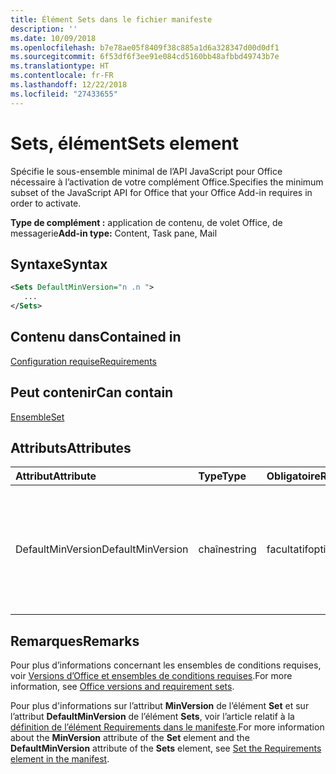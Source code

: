 ```yaml
---
title: Élément Sets dans le fichier manifeste
description: ''
ms.date: 10/09/2018
ms.openlocfilehash: b7e78ae05f8409f38c885a1d6a328347d00d0df1
ms.sourcegitcommit: 6f53df6f3ee91e084cd5160bb48afbbd49743b7e
ms.translationtype: HT
ms.contentlocale: fr-FR
ms.lasthandoff: 12/22/2018
ms.locfileid: "27433655"
---
```

# <a name="sets-element"></a><span data-ttu-id="ce857-102">Sets, élément</span><span class="sxs-lookup"><span data-stu-id="ce857-102">Sets element</span></span>

<span data-ttu-id="ce857-103">Spécifie le sous-ensemble minimal de l’API JavaScript pour Office nécessaire à l’activation de votre complément Office.</span><span class="sxs-lookup"><span data-stu-id="ce857-103">Specifies the minimum subset of the JavaScript API for Office that your Office Add-in requires in order to activate.</span></span>

<span data-ttu-id="ce857-104">**Type de complément :** application de contenu, de volet Office, de messagerie</span><span class="sxs-lookup"><span data-stu-id="ce857-104">**Add-in type:** Content, Task pane, Mail</span></span>

## <a name="syntax"></a><span data-ttu-id="ce857-105">Syntaxe</span><span class="sxs-lookup"><span data-stu-id="ce857-105">Syntax</span></span>

```XML
<Sets DefaultMinVersion="n .n ">
   ...
</Sets>
```

## <a name="contained-in"></a><span data-ttu-id="ce857-106">Contenu dans</span><span class="sxs-lookup"><span data-stu-id="ce857-106">Contained in</span></span>

[<span data-ttu-id="ce857-107">Configuration requise</span><span class="sxs-lookup"><span data-stu-id="ce857-107">Requirements</span></span>](requirements.md)

## <a name="can-contain"></a><span data-ttu-id="ce857-108">Peut contenir</span><span class="sxs-lookup"><span data-stu-id="ce857-108">Can contain</span></span>

[<span data-ttu-id="ce857-109">Ensemble</span><span class="sxs-lookup"><span data-stu-id="ce857-109">Set</span></span>](set.md)

## <a name="attributes"></a><span data-ttu-id="ce857-110">Attributs</span><span class="sxs-lookup"><span data-stu-id="ce857-110">Attributes</span></span>

|<span data-ttu-id="ce857-111">**Attribut**</span><span class="sxs-lookup"><span data-stu-id="ce857-111">**Attribute**</span></span>|<span data-ttu-id="ce857-112">**Type**</span><span class="sxs-lookup"><span data-stu-id="ce857-112">**Type**</span></span>|<span data-ttu-id="ce857-113">**Obligatoire**</span><span class="sxs-lookup"><span data-stu-id="ce857-113">**Required**</span></span>|<span data-ttu-id="ce857-114">**Description**</span><span class="sxs-lookup"><span data-stu-id="ce857-114">**Description**</span></span>|
|:-----|:-----|:-----|:-----|
|<span data-ttu-id="ce857-115">DefaultMinVersion</span><span class="sxs-lookup"><span data-stu-id="ce857-115">DefaultMinVersion</span></span>|<span data-ttu-id="ce857-116">chaîne</span><span class="sxs-lookup"><span data-stu-id="ce857-116">string</span></span>|<span data-ttu-id="ce857-117">facultatif</span><span class="sxs-lookup"><span data-stu-id="ce857-117">optional</span></span>|<span data-ttu-id="ce857-p101">Spécifie la valeur de l’attribut **MinVersion** par défaut pour tous les éléments [Set](set.md) enfants. La valeur par défaut est « 1.1 ».</span><span class="sxs-lookup"><span data-stu-id="ce857-p101">Specifies the default  **MinVersion** attribute value for all child [Set](set.md) elements. The default value is "1.1".</span></span>|

## <a name="remarks"></a><span data-ttu-id="ce857-120">Remarques</span><span class="sxs-lookup"><span data-stu-id="ce857-120">Remarks</span></span>

<span data-ttu-id="ce857-121">Pour plus d’informations concernant les ensembles de conditions requises, voir [Versions d’Office et ensembles de conditions requises](https://docs.microsoft.com/office/dev/add-ins/develop/office-versions-and-requirement-sets).</span><span class="sxs-lookup"><span data-stu-id="ce857-121">For more information, see [Office versions and requirement sets](https://docs.microsoft.com/office/dev/add-ins/develop/office-versions-and-requirement-sets).</span></span>

<span data-ttu-id="ce857-122">Pour plus d'informations sur l’attribut **MinVersion** de l’élément **Set** et sur l’attribut **DefaultMinVersion** de l’élément **Sets**, voir l’article relatif à la [définition de l’élément Requirements dans le manifeste](https://docs.microsoft.com/office/dev/add-ins/develop/specify-office-hosts-and-api-requirements#set-the-requirements-element-in-the-manifest).</span><span class="sxs-lookup"><span data-stu-id="ce857-122">For more information about the  **MinVersion** attribute of the **Set** element and the **DefaultMinVersion** attribute of the **Sets** element, see [Set the Requirements element in the manifest](https://docs.microsoft.com/office/dev/add-ins/develop/specify-office-hosts-and-api-requirements#set-the-requirements-element-in-the-manifest).</span></span>

